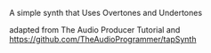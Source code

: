 A simple synth that Uses Overtones and Undertones

adapted from The Audio Producer Tutorial and https://github.com/TheAudioProgrammer/tapSynth